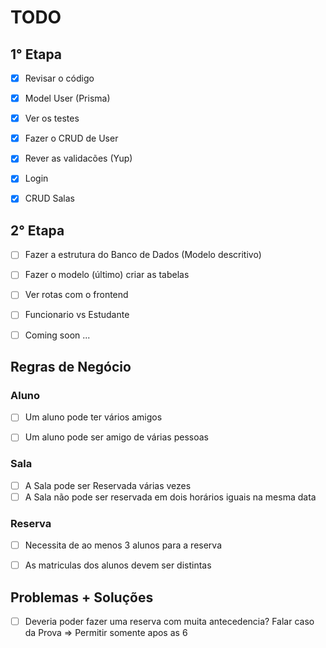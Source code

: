 # TODO

## 1° Etapa
- [x] Revisar o código
- [x] Model User (Prisma)
- [x] Ver os testes
- [x] Fazer o CRUD de User
- [x] Rever as validacões (Yup)
- [x] Login
- [x] CRUD Salas


## 2° Etapa
- [ ] Fazer a estrutura do Banco de Dados (Modelo descritivo)
- [ ] Fazer o modelo (último) criar as tabelas
- [ ] Ver rotas com o frontend
- [ ] Funcionario vs Estudante
- [ ] Coming soon ...


## Regras de Negócio

### Aluno
- [ ] Um aluno pode ter vários amigos
- [ ] Um aluno pode ser amigo de várias pessoas


### Sala
- [ ]  A Sala pode ser Reservada várias vezes
- [ ]  A Sala não pode ser reservada em dois horários iguais na mesma data

### Reserva
- [ ]  Necessita de ao menos 3 alunos para a reserva
- [ ]  As matriculas dos alunos devem ser distintas


## Problemas + Soluções
- [ ]  Deveria poder fazer uma reserva com muita antecedencia? Falar caso da Prova ⇒ Permitir somente apos as 6
